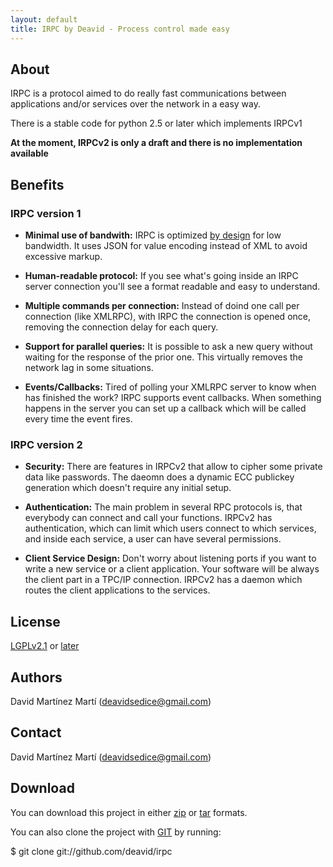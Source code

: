 ```yaml
---
layout: default
title: IRPC by Deavid - Process control made easy
---
```


About
--------------------------------

IRPC is a protocol aimed to do really fast communications between applications 
and/or services over the network in a easy way. 

There is a stable code for python 2.5 or later which implements IRPCv1

**At the moment, IRPCv2 is only a draft and 
there is no implementation available**
        
Benefits
-----------------------------------

### IRPC version 1 ###

* **Minimal use of bandwith:** IRPC is optimized <u>by design</u> for low 
    bandwidth. It uses JSON for value encoding instead of XML 
    to avoid excessive markup.
    
* **Human-readable protocol:** If you see what's going inside an IRPC server 
    connection you'll see a format readable and easy to understand.
    
* **Multiple commands per connection:** Instead of doind one call per connection 
    (like XMLRPC), with IRPC the connection is opened once, removing the connection 
    delay for each query.
    
* **Support for parallel queries:** It is possible to ask a new query without 
    waiting for the response of the prior one. This virtually removes the network 
    lag in some situations. 
    
* **Events/Callbacks:** Tired of polling your XMLRPC server to know when has 
    finished the work? IRPC supports event callbacks. When something happens in 
    the server you can set up a callback which will be called every time 
    the event fires.

### IRPC version 2 ###

* **Security:** There are features in IRPCv2 that allow to cipher some private 
    data like passwords. The daeomn does a dynamic ECC publickey generation 
    which doesn't require any initial setup.
    
* **Authentication:** The main problem in several RPC protocols is, that 
    everybody can connect and call your functions. IRPCv2 has authentication, 
    which can limit which users connect to which services, and inside each 
    service, a user can have several permissions. 
    
* **Client Service Design:** Don't worry about listening ports if you want to 
    write a new service or a client application. Your software will be always 
    the client part in a TPC/IP connection. IRPCv2 has a daemon which routes 
    the client applications to the services.

License
----------------------------

[LGPLv2.1](http://www.gnu.org/licenses/lgpl-2.1.html) or [later](http://www.gnu.org/licenses/lgpl.html)

Authors
----------------------------

David Martínez Martí (deavidsedice@gmail.com)

Contact
----------------------------
David Martínez Martí (deavidsedice@gmail.com)


Download
----------------------------

You can download this project 
in either [zip](http://github.com/deavid/irpc/zipball/master)
or [tar](http://github.com/deavid/irpc/tarball/master) formats.

You can also clone the project with [GIT](http://git-scm.com)
by running:

$ git clone git://github.com/deavid/irpc



